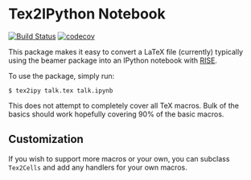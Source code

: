 # Tex2IPython Notebook

[![Build Status](https://travis-ci.org/prabhuramachandran/tex2ipy.svg?branch=master)](https://travis-ci.org/prabhuramachandran/tex2ipy)
[![codecov](https://codecov.io/gh/prabhuramachandran/tex2ipy/branch/master/graph/badge.svg)](https://codecov.io/gh/prabhuramachandran/tex2ipy)


This package makes it easy to convert a LaTeX file (currently) typically using
the beamer package into an IPython notebook with
[RISE](https://github.com/damianavila/RISE).

To use the package, simply run:

    $ tex2ipy talk.tex talk.ipynb


This does not attempt to completely cover all TeX macros. Bulk of the basics
should work hopefully covering 90% of the basic macros.

## Customization

If you wish to support more macros or your own, you can subclass `Tex2Cells`
and add any handlers for your own macros.
